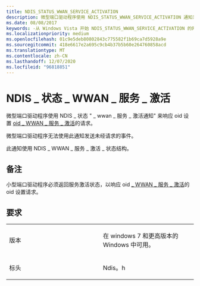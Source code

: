 ```yaml
---
title: NDIS_STATUS_WWAN_SERVICE_ACTIVATION
description: 微型端口驱动程序使用 NDIS_STATUS_WWAN_SERVICE_ACTIVATION 通知来响应 OID_WWAN_SERVICE_ACTIVATION 的 OID 设置请求。
ms.date: 08/08/2017
keywords: -从 Windows Vista 开始 NDIS_STATUS_WWAN_SERVICE_ACTIVATION 的网络驱动程序
ms.localizationpriority: medium
ms.openlocfilehash: 01c9e5deb80802843c775582f1b69ca7d5928a9e
ms.sourcegitcommit: 418e6617e2a695c9cb4b37b5b60e264760858acd
ms.translationtype: MT
ms.contentlocale: zh-CN
ms.lasthandoff: 12/07/2020
ms.locfileid: "96818851"
---
```

# <a name="ndis_status_wwan_service_activation"></a>NDIS \_ 状态 \_ WWAN \_ 服务 \_ 激活


微型端口驱动程序使用 NDIS \_ 状态 " \_ wwan \_ 服务 \_ 激活通知" 来响应 oid 设置 [oid \_ WWAN \_ 服务 \_ 激活](oid-wwan-service-activation.md)的请求。

微型端口驱动程序无法使用此通知发送未经请求的事件。

此通知使用 NDIS \_ WWAN \_ 服务 \_ 激活 \_ 状态结构。

<a name="remarks"></a>备注
-------

小型端口驱动程序必须返回服务激活状态，以响应 oid [ \_ WWAN \_ 服务 \_ 激活](oid-wwan-service-activation.md)的 oid 设置请求。

<a name="requirements"></a>要求
------------

<table>
<colgroup>
<col width="50%" />
<col width="50%" />
</colgroup>
<tbody>
<tr class="odd">
<td><p>版本</p></td>
<td><p>在 windows 7 和更高版本的 Windows 中可用。</p></td>
</tr>
<tr class="even">
<td><p>标头</p></td>
<td>Ndis。h</td>
</tr>
</tbody>
</table>

 

 




